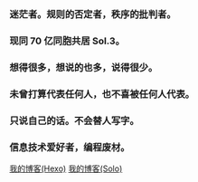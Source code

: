 ### 迷茫者。规则的否定者，秩序的批判者。  
### 现同 70 亿同胞共居 Sol.3。  
### 想得很多，想说的也多，说得很少。  
### 未曾打算代表任何人，也不喜被任何人代表。  
### 只说自己的话。不会替人写字。  
### 信息技术爱好者，编程废材。  
[我的博客(Hexo)](https://stblog.penclub.club)  [我的博客(Solo)](https://penclub.imfast.io)

<!--
**lixiang810/lixiang810** is a ✨ _special_ ✨ repository because its `README.md` (this file) appears on your GitHub profile.

Here are some ideas to get you started:

- 🔭 I’m currently working on ...
- 🌱 I’m currently learning ...
- 👯 I’m looking to collaborate on ...
- 🤔 I’m looking for help with ...
- 💬 Ask me about ...
- 📫 How to reach me: ...
- 😄 Pronouns: ...
- ⚡ Fun fact: ...
-->
